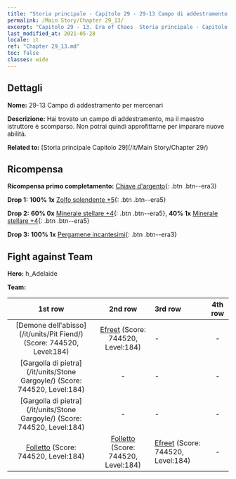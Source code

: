 ```yaml
---
title: "Storia principale - Capitolo 29 - 29-13 Campo di addestramento per mercenari"
permalink: /Main Story/Chapter 29_13/
excerpt: "Capitolo 29 - 13. Era of Chaos  Storia principale - Capitolo 29_13. 29-13 Campo di addestramento per mercenari"
last_modified_at: 2021-05-28
locale: it
ref: "Chapter 29_13.md"
toc: false
classes: wide
---
```


## Dettagli

 **Nome:** 29-13 Campo di addestramento per mercenari

 **Descrizione:** Hai trovato un campo di addestramento, ma il maestro istruttore è scomparso. Non potrai quindi approfittarne per imparare nuove abilità.

 **Related to:** [Storia principale Capitolo 29](/it/Main Story/Chapter 29/)

## Ricompensa

 **Ricompensa primo completamento:** [Chiave d'argento](/ItemsIT/con_693/){: .btn .btn--era3}

 **Drop 1:** **100% 1x** [Zolfo splendente +5](/ItemsIT/mat_99/){: .btn .btn--era5}

 **Drop 2:** **60% 0x** [Minerale stellare +4](/ItemsIT/mat_89/){: .btn .btn--era5}, **40% 1x** [Minerale stellare +4](/ItemsIT/mat_89/){: .btn .btn--era5}

 **Drop 3:** **100% 1x** [Pergamene incantesimi](/ItemsIT/con_694/){: .btn .btn--era3}


## Fight against Team
 **Hero:** h_Adelaide

 **Team:**


  | 1st row | 2nd row | 3rd row | 4th row |
  |:----:|:----:|:----|:----:|
  | [Demone dell'abisso](/it/units/Pit Fiend/) (Score: 744520, Level:184)  | [Efreet](/it/units/Efreeti/) (Score: 744520, Level:184)  | - | - |
  | [Gargolla di pietra](/it/units/Stone Gargoyle/) (Score: 744520, Level:184)  | - | - | - |
  | [Gargolla di pietra](/it/units/Stone Gargoyle/) (Score: 744520, Level:184)  | - | - | - |
  | [Folletto](/it/units/Imp/) (Score: 744520, Level:184)  | [Folletto](/it/units/Imp/) (Score: 744520, Level:184)  | [Efreet](/it/units/Efreeti/) (Score: 744520, Level:184)  | - |


